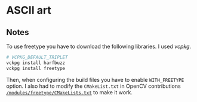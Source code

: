 # ASCII art

## Notes

To use freetype you have to download the following libraries. I used *vcpkg*.

```bash
# VCPKG_DEFAULT_TRIPLET
vckpg install harfbuzz 
vckpg install freetype
```

Then, when configuring the build files you have to enable ```WITH_FREETYPE``` option. I also had to modify the ```CMakeList.txt```  in OpenCV contributions [```/modules/freetype/CMakeLists.txt```](https://gist.github.com/UnaNancyOwen/14c72a3f10a46d41c359ab6ea307a1d2) to make it work.
